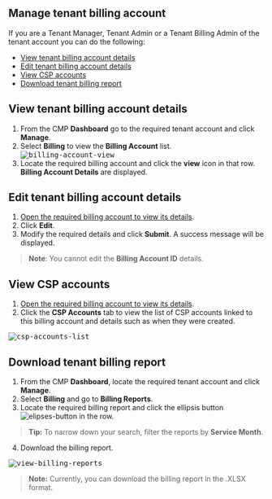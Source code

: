 ## Manage tenant billing account

If you are a Tenant Manager, Tenant Admin or a Tenant Billing Admin of the tenant account you can do the following:

- [View tenant billing account details](#view-tenant-billing-account-details)
- [Edit tenant billing account details](#edit-tenant-billing-account-details)
- [View CSP accounts](#view-csp-accounts)
- [Download tenant billing report](#download-tenant-billing-report)


## View tenant billing account details

1. From the CMP **Dashboard** go to the required tenant account and click **Manage**.
2. Select **Billing** to view the **Billing Account** list.
<kbd>![billing-account-view](images/billing-account-view.png)</kbd>
3. Locate the required billing account and click the **view** icon in that row. **Billing Account Details** are displayed.

## Edit tenant billing account details

1. [Open the required billing account to view its details](#view-tenant-billing-account-details).
2. Click **Edit**.
3. Modify the required details and click **Submit**. A success message will be displayed.

> **Note**: You cannot edit the **Billing Account ID** details.

## View CSP accounts

1. [Open the required billing account to view its details](#view-tenant-billing-account-details).
2. Click the **CSP Accounts** tab to view the list of CSP accounts linked to this billing account and details such as when they were created.

<kbd>![csp-accounts-list](images/billing-account-view-csp-accounts.png)</kbd>

## Download tenant billing report

1. From the CMP **Dashboard**, locate the required tenant account and click **Manage**.
2. Select **Billing** and go to **Billing Reports**.
3. Locate the required billing report and click the ellipsis button ![elipses-button](images/elipses-button.png) in the row.

> **Tip:** To narrow down your search, filter the reports by **Service Month**.

4. Download the billing report.

<kbd>![view-billing-reports](images/view-billing-reports.png)</kbd>

> **Note:**
> Currently, you can download the billing report in the .XLSX format.
